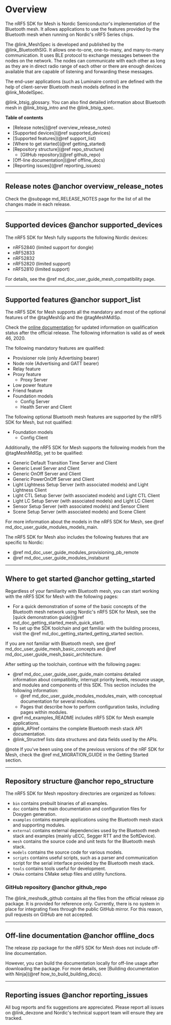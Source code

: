 # Overview

The nRF5 SDK for Mesh is Nordic Semiconductor's implementation of the Bluetooth mesh. It allows
applications to use the features provided by the Bluetooth mesh when running on Nordic's
nRF5 Series chips.

The @link_MeshSpec is developed and published by the
@link_BluetoothSIG. It allows one-to-one, one-to-many, and many-to-many
communication. It uses BLE protocol to exchange messages between the nodes on the network.
The nodes can communicate with each other as long as they are in direct
radio range of each other or there are enough devices available that are
capable of listening and forwarding these messages.

The end-user applications (such as Luminaire control) are defined with the help
of client-server Bluetooth mesh models defined in the @link_ModelSpec.

@link_btsig_glossary.
You can also find detailed information about Bluetooth mesh in @link_btsig_intro and the @link_btsig_spec.

**Table of contents**
- [Release notes](@ref overview_release_notes)
- [Supported devices](@ref supported_devices)
- [Supported features](@ref support_list)
- [Where to get started](@ref getting_started)
- [Repository structure](@ref repo_structure)
    - [GitHub repository](@ref github_repo)
- [Off-line documentation](@ref offline_docs)
- [Reporting issues](@ref reporting_issues)


---
## Release notes @anchor overview_release_notes
Check the @subpage md_RELEASE_NOTES page for the list of all the changes made in each release.

---

## Supported devices @anchor supported_devices

The nRF5 SDK for Mesh fully supports the following Nordic devices:
- nRF52840 (limited support for dongle)
- nRF52833
- nRF52832
- nRF52820 (limited support)
- nRF52810 (limited support)

For details, see the @ref md_doc_user_guide_mesh_compatibility page.

---

## Supported features @anchor support_list

The nRF5 SDK for Mesh supports all the mandatory and most of the optional features of the
@tagMeshSp and the @tagMeshMdlSp.

Check the [online documentation](https://infocenter.nordicsemi.com/topic/com.nordic.infocenter.meshsdk.v5.0.0/index.html)
for updated information on qualification status after the official release.
The following information is valid as of week 46, 2020.

The following mandatory features are qualified:
- Provisioner role (only Advertising bearer)
- Node role (Advertising and GATT bearer)
- Relay feature
- Proxy feature
    - Proxy Server
- Low power feature
- Friend feature
- Foundation models
    - Config Server
    - Health Server and Client

The following optional Bluetooth mesh features are supported by the nRF5 SDK for Mesh, but not qualified:
- Foundation models
    - Config Client

Additionally, the nRF5 SDK for Mesh supports the following models from the @tagMeshMdlSp,
yet to be qualified:
- Generic Default Transition Time Server and Client
- Generic Level Server and Client
- Generic OnOff Server and Client
- Generic PowerOnOff Server and Client
- Light Lightness Setup Server (with associated models) and Light Lightness Client
- Light CTL Setup Server (with associated models) and Light CTL Client
- Light LC Setup Server (with associated models) and Light LC Client
- Sensor Setup Server (with associated models) and Sensor Client
- Scene Setup Server (with associated models) and Scene Client

For more information about the models in the nRF5 SDK for Mesh, see @ref
md_doc_user_guide_modules_models_main.

The nRF5 SDK for Mesh also includes the following features that are specific to Nordic:
- @ref md_doc_user_guide_modules_provisioning_pb_remote
- @ref md_doc_user_guide_modules_instaburst


---
## Where to get started @anchor getting_started

Regardless of your familiarity with Bluetooth mesh, you can start working with the nRF5 SDK for Mesh
with the following pages:
- For a quick demonstration of some of the basic concepts of the Bluetooth mesh
network using Nordic's nRF5 SDK for Mesh, see the [quick demonstration guide](@ref md_doc_getting_started_mesh_quick_start).
- To set up the SDK toolchain and get familiar with the building process, visit the @ref md_doc_getting_started_getting_started section.

If you are not familiar with Bluetooth mesh, see @ref md_doc_user_guide_mesh_basic_concepts and @ref md_doc_user_guide_mesh_basic_architecture.

After setting up the toolchain, continue with the following pages:
- @ref md_doc_user_guide_user_guide_main contains detailed information about compatibility,
  interrupt priority levels, resource usage, and modules and components of this SDK.
  This section includes the following information:
    - @ref md_doc_user_guide_modules_modules_main, with conceptual documentation for several modules.
    - Pages that describe how to perform configuration tasks, including pages within modules.
- @ref md_examples_README includes nRF5 SDK for Mesh example applications.
- @link_APIref contains the complete Bluetooth mesh stack API documentation.
- @link_Structref lists data structures and data fields used by the APIs.

@note
If you've been using one of the previous versions of the nRF SDK for Mesh,
check the @ref md_MIGRATION_GUIDE in the Getting Started section.


---
## Repository structure @anchor repo_structure

The nRF5 SDK for Mesh repository directories are organized as follows:
  - `bin` contains prebuilt binaries of all examples.
  - `doc` contains the main documentation and configuration files for Doxygen generation.
  - `examples` contains example applications using the Bluetooth mesh stack and supporting modules.
  - `external` contains external dependencies used by the Bluetooth mesh stack and examples (mainly uECC,
  Segger RTT and the SoftDevice).
  - `mesh` contains the source code and unit tests for the Bluetooth mesh stack.
  - `models` contains the source code for various models.
  - `scripts` contains useful scripts, such as a parser and communication script for the serial
  interface provided by the Bluetooth mesh stack.
  - `tools` contains tools useful for development.
  - `CMake` contains CMake setup files and utility functions.

### GitHub repository @anchor github_repo

The @link_meshsdk_github contains all the files from the official release zip package.
It is provided for reference only.
Currently, there is no system in place for integrating fixes through the public GitHub mirror.
For this reason, pull requests on GitHub are not accepted.

---
## Off-line documentation @anchor offline_docs

The release zip package for the nRF5 SDK for Mesh does not include off-line documentation.

However, you can build the documentation locally for off-line usage after downloading the package.
For more details, see [Building documentation with Ninja](@ref how_to_build_building_docs).

---
## Reporting issues @anchor reporting_issues

All bug reports and fix suggestions are appreciated. Please report all issues on
@link_devzone and Nordic's technical support team will ensure they are tracked.